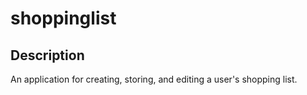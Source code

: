 # shoppinglist

## Description

An application for creating, storing, and editing a user's shopping list. 
